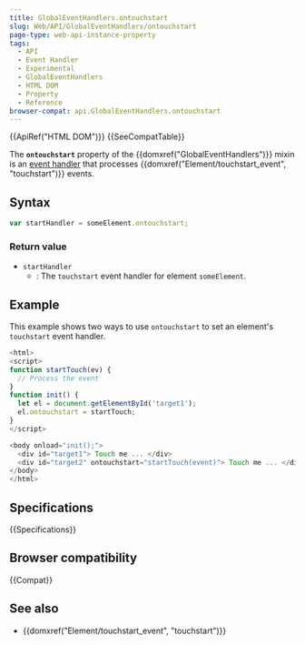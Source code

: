 ```yaml
---
title: GlobalEventHandlers.ontouchstart
slug: Web/API/GlobalEventHandlers/ontouchstart
page-type: web-api-instance-property
tags:
  - API
  - Event Handler
  - Experimental
  - GlobalEventHandlers
  - HTML DOM
  - Property
  - Reference
browser-compat: api.GlobalEventHandlers.ontouchstart
---
```

{{ApiRef("HTML DOM")}} {{SeeCompatTable}}

The **`ontouchstart`** property of the
{{domxref("GlobalEventHandlers")}} mixin is an [event handler](/en-US/docs/Web/Events/Event_handlers) that
processes {{domxref("Element/touchstart_event", "touchstart")}} events.

## Syntax

```js
var startHandler = someElement.ontouchstart;
```

### Return value

- `startHandler`
  - : The `touchstart` event handler for element `someElement`.

## Example

This example shows two ways to use `ontouchstart` to set an element's
`touchstart` event handler.

```js
<html>
<script>
function startTouch(ev) {
  // Process the event
}
function init() {
  let el = document.getElementById('target1');
  el.ontouchstart = startTouch;
}
</script>

<body onload="init();">
  <div id="target1"> Touch me ... </div>
  <div id="target2" ontouchstart="startTouch(event)"> Touch me ... </div>
</body>
</html>
```

## Specifications

{{Specifications}}

## Browser compatibility

{{Compat}}

## See also

- {{domxref("Element/touchstart_event", "touchstart")}}
